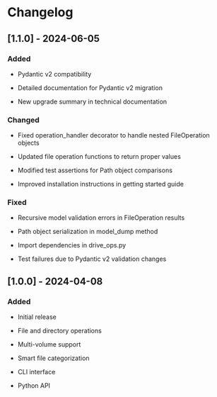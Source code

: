 # Changelog

## [1.1.0] - 2024-06-05

### Added

- Pydantic v2 compatibility

- Detailed documentation for Pydantic v2 migration

- New upgrade summary in technical documentation

### Changed

- Fixed operation_handler decorator to handle nested FileOperation objects

- Updated file operation functions to return proper values

- Modified test assertions for Path object comparisons

- Improved installation instructions in getting started guide

### Fixed

- Recursive model validation errors in FileOperation results

- Path object serialization in model_dump method

- Import dependencies in drive_ops.py

- Test failures due to Pydantic v2 validation changes

## [1.0.0] - 2024-04-08

### Added

- Initial release

- File and directory operations

- Multi-volume support

- Smart file categorization

- CLI interface

- Python API
